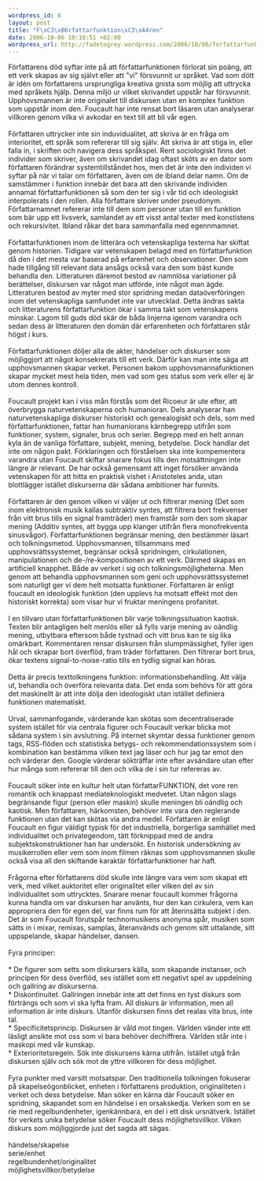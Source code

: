 ```yaml
--- 
wordpress_id: 8
layout: post
title: "F\xC3\xB6rfattarfunktion\xC3\xA4ren"
date: 2006-10-06 10:10:51 +02:00
wordpress_url: http://fadetogrey.wordpress.com/2006/10/06/forfattarfunktionaren/
---
```

Författarens död syftar inte på att författarfunktionen förlorat sin poäng, att ett verk skapas av sig självt eller att "vi" försvunnit ur språket. Vad som dött är idén om författarens ursprungliga kreativa gnista som möjlig att uttrycka med språkets hjälp. Denna miljö ur vilket skrivandet uppstår har försvunnit. Upphovsmannen är inte originalet till diskursen utan en komplex funktion som uppstår inom den. Foucault har inte rensat bort läsaren utan analyserar villkoren genom vilka vi avkodar en text till att bli vår egen.<br /><br />Författaren uttrycker inte sin induvidualitet, att skriva är en fråga om interioritet, ett språk som refererar till sig själv. Att skriva är att stiga in, eller falla in, i skriften och navigera dess språkspel. Rent sociologiskt finns det individer som skriver, även om skrivandet idag oftast sköts av en dator som författaren förändrar systemtillståndet hos, men det är inte den individen vi syftar på när vi talar om författaren, även om de ibland delar namn. Om de samstämmer i funktion innebär det bara att den skrivande individen annamat författarfunktionen så som den ter sig i vår tid och ideologiskt interpolerats i den rollen. Alla författare skriver under pseudonym. Författarnamnet refererar inte till dem som personer utan till en funktion som bär upp ett livsverk, samlandet av ett visst antal texter med konstistens och rekursivitet. Ibland råkar det bara sammanfalla med egennmamnet.<br /><br />Författarfunktionen inom de litterära och vetenskapliga texterna har skiftat genom historien. Tidigare var vetenskapen belagd med en författarfunktion då den i det mesta var baserad på erfarenhet och observationer. Den som hade tillgång till relevant data ansågs också vara den som bäst kunde behandla den. Litteraturen däremot bestod av namnlösa variationer på berättelser, diskursen var något man utförde, inte något man ägde. Litteraturen bestod av myter med stor spridning medan dataöverföringen inom det vetenskapliga samfundet inte var utvecklad. Detta ändras sakta och litteraturens författarfunktion ökar i samma takt som vetenskapens minskar. Lagom till guds död skär de båda linjerna igenom varandra och sedan dess är litteraturen den domän där erfarenheten och författaren står högst i kurs.<br /><br />Författarfunktionen döljer alla de akter, händelser och diskurser som möjliggjort att något konsekrerats till ett verk. Därför kan man inte säga att upphovsmannen skapar verket. Personen bakom upphovsmannafunktionen skapar mycket mest hela tiden, men vad som ges status som verk eller ej är utom dennes kontroll.<br /><br />Foucault projekt kan i viss mån förstås som det Ricoeur är ute efter, att överbrygga naturvetenskaperna och humanioran. Dels analyserar han naturvetenskapliga diskurser historiskt och genealogiskt och dels, som med författarfunktionen, fattar han humaniorans kärnbegrepp utifrån som funktioner, system, signaler, brus och serier.  Begrepp med en helt annan kyla än de vanliga författare, subjekt, mening, betydelse. Dock handlar det inte om någon pakt. Förklaringen och förståelsen ska inte kompementera varandra utan Foucault skiftar snarare fokus tills den motsättningen inte längre är relevant. De har också gemensamt att inget försöker använda vetenskapen för att hitta en praktisk vishet i Aristoteles anda, utan blottlägger istället diskurserna där sådana ambitioner har funnits.<br /><br />Författaren är den genom vilken vi väljer ut och filtrerar mening (Det som inom elektronisk musik kallas subtraktiv syntes, att filtrera bort frekvenser från vitt brus tills en signal framträder) men framstår som den som skapar mening (Additiv syntes, att bygga upp klanger utifrån flera monofrekventa sinusvågor). Författarfunktionen begränsar mening, den bestämmer läsart och tolkningsmetod. Upphovsmannen, tillsammans med upphovsrättssystemet, begränsar också spridningen, cirkulationen, manipulationen och de-/re-kompositionen av ett verk. Därmed skapas en artificiell knapphet. Både av verket i sig och tolkningsmöjligheterna. Men genom att behandla upphovsmannen som geni och upphovsrättssystemet som naturligt ger vi dem helt motsatta funktioner. Författaren är enligt foucault en ideologisk funktion (den upplevs ha motsatt effekt mot den historiskt korrekta) som visar hur vi fruktar meningens profanitet.<br /><br />I en tillvaro utan författarfunktionen blir varje tolkningssituation kaotisk. Texten blir antagligen helt menlös eller så fylls varje mening av oändlig mening, utbytbara eftersom både tystnad och vitt brus kan te sig lika omärkbart. Kommentaren rensar diskursen från slumpmässighet, fyller igen hål och skrapar bort överflöd, fram träder författaren. Den filtrerar bort brus, ökar textens signal-to-noise-ratio tills en tydlig signal kan höras.<br /><br />Detta är precis texttolkningens funktion: informationsbehandling. Att välja ut, behandla och överföra relevanta data. Det enda som behövs för att göra det maskinellt är att inte dölja den ideologiskt utan istället definiera funktionen matematiskt.<br /><br />Urval, sammanfogande, värderande kan skötas som decentraliserade system istället för via centrala figurer och Foucault verkar blicka mot sådana system i sin avslutning. På internet skymtar dessa funktioner genom tags, RSS-flöden och statistiska betygs- och rekommendationssystem som i kombination kan bestämma vilken text jag läser och hur jag tar emot den och värderar den. Google värderar sökträffar inte efter avsändare utan efter hur många som refererar till den och vilka de i sin tur refereras av.<br /><br />Foucault söker inte en kultur helt utan författarFUNKTION, det vore ren romantik och knappast mediateknologiskt medvetet. Utan någon slags begränsande figur (person eller maskin) skulle meningen bli oändlig och kaotisk. Men författaren, härkomsten, behöver inte vara den reglerande funktionen utan det kan skötas via andra medel. Författaren är enligt Foucault en figur väldigt typisk för det industriella, borgerliga samhället med individualitet och privategendom, tätt förknippad med de andra subjektskonstruktioner han har undersökt. En historisk undersökning av musikerrollen eller vem som inom filmen räknas som upphovsmannen skulle också visa all den skiftande karaktär författarfunktioner har haft.<br /><br />Frågorna efter författarens död skulle inte längre vara vem som skapat ett verk, med vilket auktoritet eller originalitet eller vilken del av sin individualitet som uttrycktes. Snarare menar foucault kommer frågorna kunna handla om var diskursen har använts, hur den kan cirkulera, vem kan appropriera den för egen del, var finns rum för att återinsätta subjekt i den. Det är som Foucault förutspår technomusikens anonyma spår, musiken som sätts in i mixar, remixas, samplas, återanvänds och genom sitt uttalande, sitt uppspelande, skapar händelser, dansen.<br /><br />Fyra principer:<br /><br />* De figurer som setts som diskursers källa, som skapande instanser, och principen för dess överflöd, ses istället som ett negativt spel av uppdelning och gallring av diskurserna. <br />*  Diskontinuitet. Gallringen innebär inte att det finns en tyst diskurs som förträngs och som vi ska lyfta fram. All diskurs är information, men all information är inte diskurs. Utanför diskursen finns det realas vita brus, inte tal.<br />* Specificitetsprincip. Diskursen är våld mot tingen. Världen vänder inte ett läsligt ansikte mot oss som vi bara behöver dechiffrera. Världen står inte i maskopi med vår kunskap.<br />* Exterioritetsregeln. Sök inte diskursens kärna utifrån. Istället utgå från diskursen själv och sök mot de yttre villkoren för dess möjlighet.<br /><br />Fyra punkter med varsitt motsatspar. Den traditionella tolkningen fokuserar på skapelseögonblicket, enheten i författarens produktion, originaliteten i verket och dess betydelse. Man söker en kärna där Foucault söker en spridning, skapandet som en händelse i en orsakskedja. Verken som en se
rie med regelbundenheter, igenkännbara, en del i ett disk
ursnätverk. Istället för verkets unika betydelse söker Foucault dess möjlighetsvillkor. Vilken diskurs som möjliggjorde just det sagda att sägas.<br /><br />händelse/skapelse<br />serie/enhet<br />regelbundenhet/originalitet<br />möjlighetsvillkor/betydelse<br /><br />
